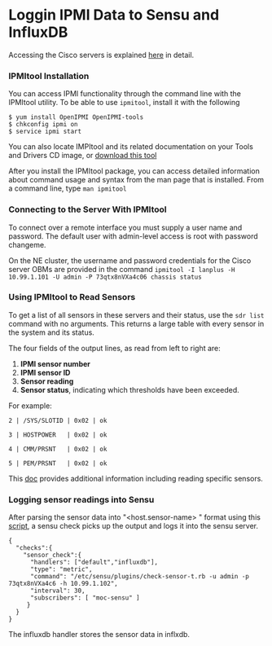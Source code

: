 # Loggin IPMI Data to Sensu and InfluxDB
Accessing the Cisco servers is explained [here](../clusters/Cisco-UCS-C220.html) in detail.

### IPMItool Installation
You can access IPMI functionality through the command line with the IPMItool utility. To be able to use `ipmitool`, install it with the following
```
$ yum install OpenIPMI OpenIPMI-tools
$ chkconfig ipmi on
$ service ipmi start
```

You can also locate IMPItool and its related documentation on your Tools and Drivers CD image, or [download this tool](http://ipmitool.sourceforge.net/)

After you install the IPMItool package, you can access detailed information about command usage and syntax from the man page that is installed. From a command line, type `man ipmitool`

### Connecting to the Server With IPMItool
To connect over a remote interface you must supply a user name and password. The default user with admin-level access is root with password changeme. 

On the NE cluster, the username and password credentials for the Cisco server OBMs are provided in the command `ipmitool -I lanplus -H 10.99.1.101 -U admin -P 73qtx8nVXa4c06 chassis status`

### Using IPMItool to Read Sensors
To get a list of all sensors in these servers and their status, use the `sdr list` command with no arguments. This returns a large table with every sensor in the system and its status.

The four fields of the output lines, as read from left to right are:
1. **IPMI sensor number**
2. **IPMI sensor ID**
3. **Sensor reading**
4. **Sensor status**, indicating which thresholds have been exceeded.

For example:
```
2 | /SYS/SLOTID | 0x02 | ok

3 | HOSTPOWER   | 0x02 | ok

4 | CMM/PRSNT   | 0x02 | ok

5 | PEM/PRSNT   | 0x02 | ok
```
This [doc](https://docs.oracle.com/cd/E19464-01/820-6850-11/IPMItool.html) provides additional information including reading specific sensors.

### Logging sensor readings into Sensu
After parsing the sensor data into "<host.sensor-name>  <value>  <timestamp>" format using this [script](https://github.com/sensu/sensu-community-plugins/blob/master/plugins/ipmi/check-sensor.rb), a sensu check picks up the output and logs it into the sensu server.
```
{
  "checks":{
    "sensor_check":{
      "handlers": ["default","influxdb"],
      "type": "metric",
      "command": "/etc/sensu/plugins/check-sensor-t.rb -u admin -p 73qtx8nVXa4c6 -h 10.99.1.102",
      "interval": 30,
      "subscribers": [ "moc-sensu" ]
     }
  }
}
```

The influxdb handler stores the sensor data in inflxdb.

